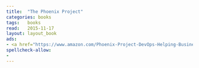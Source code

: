 ```yaml
---
title:  "The Phoenix Project"
categories: books
tags:	books
read:	2015-11-17
layout: layout_book
ads:
- <a href="https://www.amazon.com/Phoenix-Project-DevOps-Helping-Business/dp/0988262509/ref=as_li_ss_il?s=books&ie=UTF8&qid=1466061409&sr=1-1&keywords=the+phoenix+project&linkCode=li2&tag=wojcadamkoszh-20&linkId=955a3003f095e0fd18bd02dd19211cd4" target="_blank"><img border="0" src="//ws-na.amazon-adsystem.com/widgets/q?_encoding=UTF8&ASIN=0988262509&Format=_SL160_&ID=AsinImage&MarketPlace=US&ServiceVersion=20070822&WS=1&tag=wojcadamkoszh-20" ></a><img src="//ir-na.amazon-adsystem.com/e/ir?t=wojcadamkoszh-20&l=li2&o=1&a=0988262509" width="1" height="1" border="0" alt="" style="border:none !important; margin:0px !important;" />
spellcheck-allow:
- 
---
```


